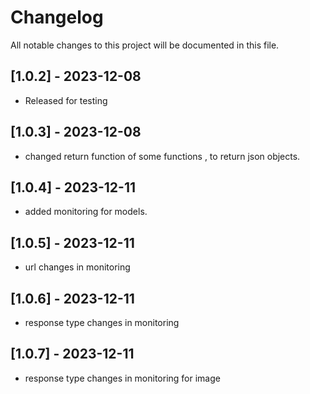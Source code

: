 # Changelog

All notable changes to this project will be documented in this file.

## [1.0.2] - 2023-12-08
- Released for testing

## [1.0.3] - 2023-12-08
- changed return function of some functions , to return json objects.

## [1.0.4] - 2023-12-11
- added monitoring for models.

## [1.0.5] - 2023-12-11
- url changes in monitoring

## [1.0.6] - 2023-12-11
- response type changes in monitoring

## [1.0.7] - 2023-12-11
- response type changes in monitoring for image